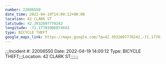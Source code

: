 ```yaml
---
number: 22006550
date_time: 2022-04-19T14:00:12+00:00
location: 42 CLARK ST
latitude: 42.3932097770242
longitude: -71.17703986874643
type: BICYCLE THEFT
google_maps_link: https://maps.google.com/?q=42.3932097770242,-71.17703986874643
---
```


;;;Incident #: 22006550  Date: 2022-04-19 14:00:12   Type: BICYCLE THEFT;;;Location: 42 CLARK ST;;;;;;
